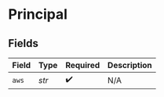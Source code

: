 # Principal


## Fields

| Field              | Type               | Required           | Description        |
| ------------------ | ------------------ | ------------------ | ------------------ |
| `aws`              | *str*              | :heavy_check_mark: | N/A                |